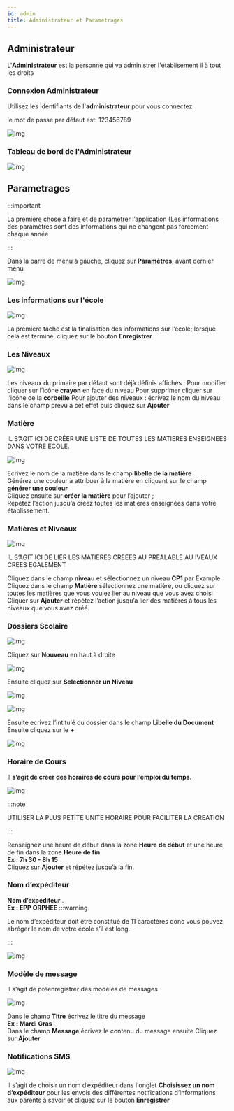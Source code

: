 ```yaml
---
id: admin
title: Administrateur et Parametrages
---
```


## Administrateur

L'**Administrateur** est la personne qui va administrer l'établisement il à tout les droits

### Connexion Administrateur

Utilisez les identifiants de l'**administrateur** pour vous connectez 

le mot de passe par défaut est: 123456789

![img](../static/img/connectAdmin.png)

### Tableau de bord de l'Administrateur

![img](../static/img/Administrateur/tableauBordAdmin.png)


## Parametrages

:::important

La première chose à faire et de paramétrer l’application (Les informations des paramètres sont des informations qui ne changent pas forcement chaque année

:::

Dans la barre de menu à gauche, cliquez sur **Paramètres**, avant dernier menu

![img](../static/img/Param1.PNG)

### Les informations sur l'école

![img](../static/img/Administrateur/Ecole.png)

La première tâche est la finalisation des informations sur l’école; lorsque cela est terminé, cliquez sur le bouton **Enregistrer**

### Les Niveaux

![img](../static/img/Administrateur/Niveau.png)

Les niveaux du primaire par défaut sont déjà définis affichés :
Pour modifier cliquer sur l’icône **crayon** en face du niveau
Pour supprimer cliquer sur l’icône de la **corbeille**
Pour ajouter des niveaux : écrivez le nom du niveau dans le champ prévu à cet effet puis cliquez sur **Ajouter**

### Matière

IL S’AGIT ICI DE CRÉER UNE LISTE DE TOUTES LES MATIERES ENSEIGNEES DANS VOTRE ECOLE.

![img](../static/img/Matière.PNG)

Ecrivez le nom de la matière dans le champ **libelle de la matière**<br/>
Générez une couleur à attribuer à la matière en cliquant sur le champ **générer une couleur**<br />
Cliquez ensuite sur **créer la matière** pour l’ajouter ; <br />
Répétez l’action jusqu’à créez toutes les matières enseignées dans votre établissement.

### Matières et Niveaux

![img](../static/img/Administrateur/MatiereNiveau.png)

IL S’AGIT ICI DE LIER LES MATIERES CREEES AU PREALABLE AU IVEAUX CREES EGALEMENT

Cliquez dans le champ **niveau** et sélectionnez un niveau **CP1** par Example<br/>
Cliquez dans le champ **Matière** sélectionnez une matière, ou cliquez sur toutes les matières que vous voulez lier au niveau que vous avez choisi<br/>
Cliquer sur **Ajouter** et répétez l’action jusqu’à lier des matières à tous les niveaux que vous avez créé.

### Dossiers Scolaire

![img](../static/img/Administrateur/DossierScolaire.png)


Cliquez sur **Nouveau** en haut à droite

![img](../static/img/Administrateur/Doss1.PNG)

Ensuite cliquez sur **Selectionner un Niveau**

![img](../static/img/Administrateur/Doss2.PNG)

![img](../static/img/Administrateur/Doss21.PNG)

Ensuite ecrivez l’intitulé du dossier dans le champ **Libelle du Document** <br/>
Ensuite cliquez sur le **+**

![img](../static/img/Administrateur/Doss3.PNG)

### Horaire de Cours

**Il s’agit de créer des horaires de cours pour l’emploi du temps.**

![img](../static/img/Administrateur/Horaire.png)

:::note

UTILISER LA PLUS PETITE UNITE HORAIRE POUR FACILITER LA CREATION

:::

Renseignez une heure de début dans la zone **Heure de début** et une heure de fin dans la zone **Heure de fin**<br/>
**Ex : 7h 30 - 8h 15**<br/>
Cliquez sur **Ajouter** et répétez jusqu’à la fin.

### Nom d’expéditeur

**Nom d’expéditeur** .<br />
**Ex : EPP ORPHEE**
:::warning

Le nom d’expéditeur doit être constitué de 11 caractères donc vous pouvez abréger le nom de votre école s’il est long.

:::

![img](../static/img/Administrateur/NomExpediteur.png)

### Modèle de message

Il s’agit de préenregistrer des modèles de messages<br/>

![img](../static/img/Administrateur/ModeleMessage.png)

Dans le champ **Titre** écrivez le titre du message<br/> 
**Ex : Mardi Gras**<br/>
Dans le champ **Message** écrivez le contenu du message ensuite
Cliquez sur **Ajouter**

### Notifications SMS

![img](../static/img/Administrateur/NotifSMS.png)

Il s’agit de choisir un nom d’expéditeur dans l'onglet **Choisissez un nom d’expéditeur** pour les envois des différentes notifications d’informations aux parents à savoir et cliquez sur le bouton **Enregistrer**







